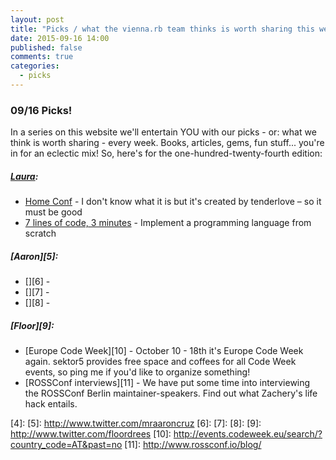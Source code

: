 ```yaml
---
layout: post
title: "Picks / what the vienna.rb team thinks is worth sharing this week"
date: 2015-09-16 14:00
published: false
comments: true
categories:
  - picks
---
```


### 09/16 Picks!

In a series on this website we'll entertain YOU with our picks - or: what we think is worth sharing - every week.
Books, articles, gems, fun stuff... you're in for an eclectic mix! So, here's for the one-hundred-twenty-fourth edition:

##### [Laura][1]:
- [Home Conf][2] - I don't know what it is but it's created by tenderlove – so it must be good
- [7 lines of code, 3 minutes][3] - Implement a programming language from scratch

##### [Aaron][5]:
- [][6] -
- [][7] -
- [][8] -


##### [Floor][9]:
- [Europe Code Week][10] - October 10 - 18th it's Europe Code Week again. sektor5 provides free space and coffees for all Code Week events, so ping me if you'd like to organize something!
- [ROSSConf interviews][11] - We have put some time into interviewing the ROSSConf Berlin maintainer-speakers. Find out what Zachery's life hack entails. 



[1]: http://www.twitter.com/alicetragedy
[2]: http://homeconfconf.com/
[3]: http://matt.might.net/articles/implementing-a-programming-language/
[4]:
[5]: http://www.twitter.com/mraaroncruz
[6]:
[7]:
[8]:
[9]: http://www.twitter.com/floordrees
[10]: http://events.codeweek.eu/search/?country_code=AT&past=no
[11]: http://www.rossconf.io/blog/
